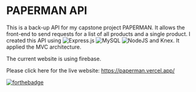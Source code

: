 # PAPERMAN API

This is a back-up API for my capstone project PAPERMAN. It allows the front-end to send requests for a list of all products and a single product. I created this API using ![Express.js](https://img.shields.io/badge/express.js-%23404d59.svg?style=for-the-badge&logo=express&logoColor=%2361DAFB)
![MySQL](https://img.shields.io/badge/mysql-%2300f.svg?style=for-the-badge&logo=mysql&logoColor=white)
![NodeJS](https://img.shields.io/badge/node.js-6DA55F?style=for-the-badge&logo=node.js&logoColor=white) and Knex. It applied the MVC architecture. 

The current website is using firebase.

Please click here for the live website: https://paperman.vercel.app/

[![forthebadge](https://forthebadge.com/images/badges/built-with-love.svg)](https://forthebadge.com)
